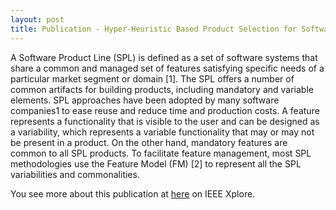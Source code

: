 ```yaml
---
layout: post
title: Publication - Hyper-Heuristic Based Product Selection for Software Product Line Testing
---
```


A Software Product Line (SPL) is defined as a set of software systems that share a common and managed set of features satisfying specific needs of a particular market segment or domain [1]. The SPL offers a number of common artifacts for building products, including mandatory and variable elements. SPL approaches have been adopted by many software companies1 to ease reuse and reduce time and production costs. A feature represents a functionality that is visible to the user and can be designed as a variability, which represents a variable functionality that may or may not be present in a product. On the other hand, mandatory features are common to all SPL products. To facilitate feature management, most SPL methodologies use the Feature Model (FM) [2] to represent all the SPL variabilities and commonalities.

You see more about this publication at [here](https://doi.org/10.1109/MCI.2017.2670461) on IEEE Xplore.